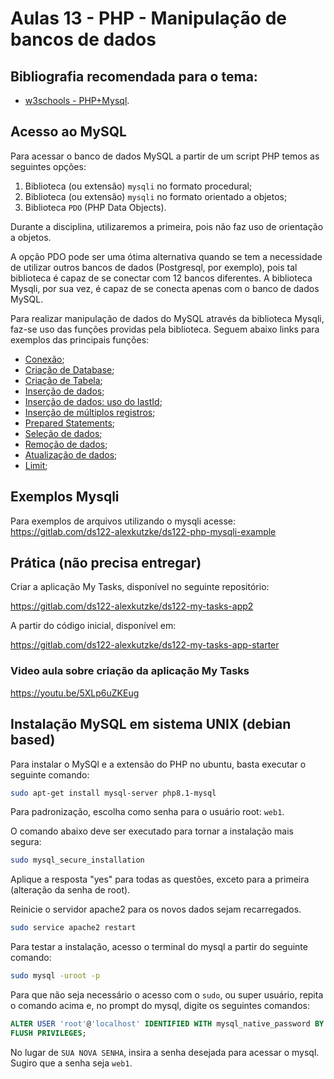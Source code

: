 # Aulas 13 - PHP - Manipulação de bancos de dados

## Bibliografia recomendada para o tema:

* [w3schools - PHP+Mysql](https://www.w3schools.com/php/php_mysql_intro.asp).

## Acesso ao MySQL

Para acessar o banco de dados MySQL a partir de um script PHP temos as seguintes
opções:

1. Biblioteca (ou extensão) `mysqli` no formato procedural;
2. Biblioteca (ou extensão) `mysqli` no formato orientado a objetos;
3. Biblioteca `PDO` (PHP Data Objects).

Durante a disciplina, utilizaremos a primeira, pois não faz uso de orientação a
objetos.

A opção PDO pode ser uma ótima alternativa quando se tem a necessidade de
utilizar outros bancos de dados (Postgresql, por exemplo), pois tal biblioteca é
capaz de se conectar com 12 bancos diferentes.
A biblioteca Mysqli, por sua vez, é capaz de se conecta apenas com o banco de
dados MySQL.

Para realizar manipulação de dados do MySQL através da biblioteca Mysqli, faz-se
uso das funções providas pela biblioteca. Seguem abaixo links para exemplos das
principais funções:

* [Conexão](https://www.w3schools.com/php/php_mysql_connect.asp);
* [Criação de Database](https://www.w3schools.com/php/php_mysql_create.asp);
* [Criação de Tabela](https://www.w3schools.com/php/php_mysql_create_table.asp);
* [Inserção de dados](https://www.w3schools.com/php/php_mysql_insert.asp);
* [Inserção de dados: uso do lastId](https://www.w3schools.com/php/php_mysql_insert_lastid.asp);
* [Inserção de múltiplos registros](https://www.w3schools.com/php/php_mysql_insert_multiple.asp);
* [Prepared Statements](https://www.w3schools.com/php/php_mysql_prepared_statements.asp);
* [Seleção de dados](https://www.w3schools.com/php/php_mysql_select.asp);
* [Remoção de dados](https://www.w3schools.com/php/php_mysql_delete.asp);
* [Atualização de dados](https://www.w3schools.com/php/php_mysql_update.asp);
* [Limit](https://www.w3schools.com/php/php_mysql_select_limit.asp);

## Exemplos Mysqli

Para exemplos de arquivos utilizando o mysqli acesse: <https://gitlab.com/ds122-alexkutzke/ds122-php-mysqli-example>

## Prática (não precisa entregar)

Criar a aplicação My Tasks, disponível no seguinte repositório:

https://gitlab.com/ds122-alexkutzke/ds122-my-tasks-app2

A partir do código inicial, disponível em:

https://gitlab.com/ds122-alexkutzke/ds122-my-tasks-app-starter

### Video aula sobre criação da aplicação My Tasks

https://youtu.be/5XLp6uZKEug

## Instalação MySQL em sistema UNIX (debian based)

Para instalar o MySQl e a extensão do PHP no ubuntu, basta executar o seguinte comando:

```bash
sudo apt-get install mysql-server php8.1-mysql
```

Para padronização, escolha como senha para o usuário root: `web1`.

O comando abaixo deve ser executado para tornar a instalação mais segura:

```bash
sudo mysql_secure_installation
```

Aplique a resposta "yes" para todas as questões, exceto para a primeira (alteração da senha de root).

Reinicie o servidor apache2 para os novos dados sejam recarregados.

```bash
sudo service apache2 restart
```

Para testar a instalação, acesso o terminal do mysql a partir do seguinte
comando:

```bash
sudo mysql -uroot -p
```

Para que não seja necessário o acesso com o `sudo`, ou super usuário, repita o comando acima e, no prompt do mysql, digite os seguintes comandos:

```sql
ALTER USER 'root'@'localhost' IDENTIFIED WITH mysql_native_password BY 'SUA NOVA SENHA';
FLUSH PRIVILEGES;
```

No lugar de `SUA NOVA SENHA`, insira a senha desejada para acessar o mysql. Sugiro que a senha seja `web1`.

